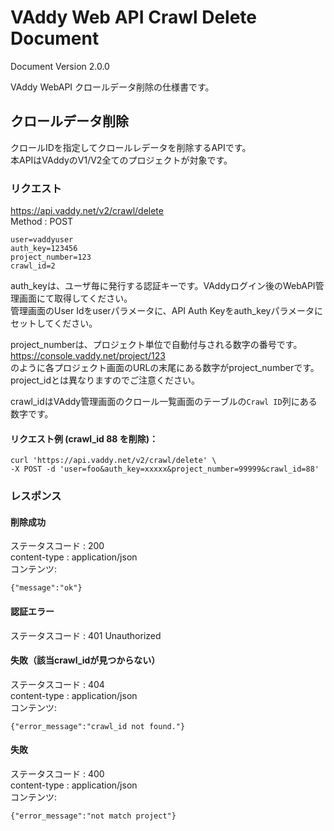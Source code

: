 VAddy Web API Crawl Delete Document
============================

Document Version 2.0.0  

VAddy WebAPI クロールデータ削除の仕様書です。


## クロールデータ削除
クロールIDを指定してクロールレデータを削除するAPIです。  
本APIはVAddyのV1/V2全てのプロジェクトが対象です。

### リクエスト
https://api.vaddy.net/v2/crawl/delete  
Method : POST  

    user=vaddyuser
    auth_key=123456
    project_number=123
    crawl_id=2


auth_keyは、ユーザ毎に発行する認証キーです。VAddyログイン後のWebAPI管理画面にて取得してください。  
管理画面のUser Idをuserパラメータに、API Auth Keyをauth_keyパラメータにセットしてください。  

project_numberは、プロジェクト単位で自動付与される数字の番号です。  
https://console.vaddy.net/project/123  
のように各プロジェクト画面のURLの末尾にある数字がproject_numberです。  
project_idとは異なりますのでご注意ください。  

crawl_idはVAddy管理画面のクロール一覧画面のテーブルの`Crawl ID`列にある数字です。

#### リクエスト例 (crawl_id 88 を削除)：

    curl 'https://api.vaddy.net/v2/crawl/delete' \
    -X POST -d 'user=foo&auth_key=xxxxx&project_number=99999&crawl_id=88'



### レスポンス
#### 削除成功
ステータスコード : 200  
content-type  : application/json  
コンテンツ:

    {"message":"ok"}


#### 認証エラー
ステータスコード : 401  Unauthorized  

#### 失敗（該当crawl_idが見つからない）
ステータスコード : 404  
content-type  : application/json  
コンテンツ:

    {"error_message":"crawl_id not found."}

#### 失敗
ステータスコード : 400  
content-type  : application/json  
コンテンツ:

    {"error_message":"not match project"}
